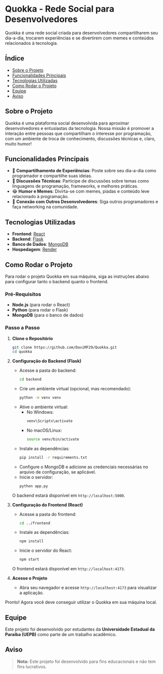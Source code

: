 # Quokka - Rede Social para Desenvolvedores

Quokka é uma rede social criada para desenvolvedores compartilharem seu dia-a-dia, trocarem experiências e se divertirem com memes e conteúdos relacionados à tecnologia.

## Índice

- [Sobre o Projeto](#sobre-o-projeto)
- [Funcionalidades Principais](#funcionalidades-principais)
- [Tecnologias Utilizadas](#tecnologias-utilizadas)
- [Como Rodar o Projeto](#como-rodar-o-projeto)
- [Equipe](#equipe)
- [Aviso](#aviso)

## Sobre o Projeto

Quokka é uma plataforma social desenvolvida para aproximar desenvolvedores e entusiastas da tecnologia. Nossa missão é promover a interação entre pessoas que compartilham o interesse por programação, com um ambiente de troca de conhecimento, discussões técnicas e, claro, muito humor!

## Funcionalidades Principais

- 📝 **Compartilhamento de Experiências**: Poste sobre seu dia-a-dia como programador e compartilhe suas ideias.
- 💬 **Discussões Técnicas**: Participe de discussões sobre temas como linguagens de programação, frameworks, e melhores práticas.
- 😂 **Humor e Memes**: Divirta-se com memes, piadas e conteúdo leve relacionado à programação.
- 🤝 **Conexão com Outros Desenvolvedores**: Siga outros programadores e faça networking na comunidade.

## Tecnologias Utilizadas

- **Frontend**: [React](https://reactjs.org/)
- **Backend**: [Flask](https://flask.palletsprojects.com/)
- **Banco de Dados**: [MongoDB](https://www.mongodb.com/)
- **Hospedagem**: [Render](https://render.com/)

## Como Rodar o Projeto

Para rodar o projeto Quokka em sua máquina, siga as instruções abaixo para configurar tanto o backend quanto o frontend.

### Pré-Requisitos

- **Node.js** (para rodar o React)
- **Python** (para rodar o Flask)
- **MongoDB** (para o banco de dados)

### Passo a Passo

1. **Clone o Repositório**
   ```bash
   git clone https://github.com/DaviMF29/Quokka.git
   cd quokka
   ```

2. **Configuração do Backend (Flask)**
   - Acesse a pasta do backend:
     ```bash
     cd backend
     ```
   - Crie um ambiente virtual (opcional, mas recomendado):
     ```bash
     python -m venv venv
     ```
   - Ative o ambiente virtual:
     - No Windows:
       ```bash
       venv\Scripts\activate
       ```
     - No macOS/Linux:
       ```bash
       source venv/bin/activate
       ```
   - Instale as dependências:
     ```bash
     pip install -r requirements.txt
     ```
   - Configure o MongoDB e adicione as credenciais necessárias no arquivo de configuração, se aplicável.
   - Inicie o servidor:
     ```bash
     python app.py
     ```

   O backend estará disponível em `http://localhost:5000`.

3. **Configuração do Frontend (React)**
   - Acesse a pasta do frontend:
     ```bash
     cd ../frontend
     ```
   - Instale as dependências:
     ```bash
     npm install
     ```
   - Inicie o servidor do React:
     ```bash
     npm start
     ```

   O frontend estará disponível em `http://localhost:4173`.

4. **Acesse o Projeto**
   - Abra seu navegador e acesse `http://localhost:4173` para visualizar a aplicação.

Pronto! Agora você deve conseguir utilizar o Quokka em sua máquina local.

## Equipe

Este projeto foi desenvolvido por estudantes da **Universidade Estadual da Paraíba (UEPB)** como parte de um trabalho acadêmico.

## Aviso

> **Nota:** Este projeto foi desenvolvido para fins educacionais e não tem fins lucrativos.
